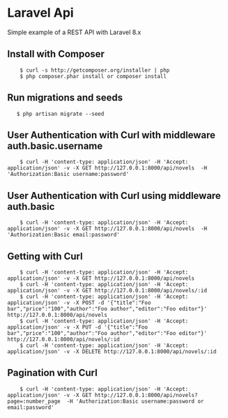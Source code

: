 # Laravel Api

Simple example of a REST API with Laravel 8.x

## Install with Composer

```
    $ curl -s http://getcomposer.org/installer | php
    $ php composer.phar install or composer install

```

## Run migrations and seeds

```
   $ php artisan migrate --seed
```


## User Authentication with Curl with middleware auth.basic.username

```
    $ curl -H 'content-type: application/json' -H 'Accept: application/json' -v -X GET http://127.0.0.1:8000/api/novels  -H 'Authorization:Basic username:password'
```

## User Authentication with Curl using middleware auth.basic

```
    $ curl -H 'content-type: application/json' -H 'Accept: application/json' -v -X GET http://127.0.0.1:8000/api/novels  -H 'Authorization:Basic email:password'
```


## Getting with Curl

```
    $ curl -H 'content-type: application/json' -H 'Accept: application/json' -v -X GET http://127.0.0.1:8000/api/novels
    $ curl -H 'content-type: application/json' -H 'Accept: application/json' -v -X GET http://127.0.0.1:8000/api/novels/:id
    $ curl -H 'content-type: application/json' -H 'Accept: application/json' -v -X POST -d '{"title":"Foo bar","price":"100","author":"Foo author","editor":"Foo editor"}' http://127.0.0.1:8000/api/novels
    $ curl -H 'content-type: application/json' -H 'Accept: application/json' -v -X PUT -d '{"title":"Foo bar","price":"100","author":"Foo author","editor":"Foo editor"}' http://127.0.0.1:8000/api/novels/:id
    $ curl -H 'content-type: application/json' -H 'Accept: application/json' -v -X DELETE http://127.0.0.1:8000/api/novels/:id
```

## Pagination with Curl

```
    $ curl -H 'content-type: application/json' -H 'Accept: application/json' -v -X GET http://127.0.0.1:8000/api/novels?page=:number_page  -H 'Authorization:Basic username:password or email:password'
```
